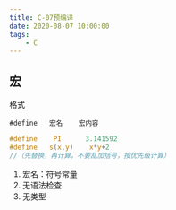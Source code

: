 ```yaml
---
title: C-07预编译
date: 2020-08-07 10:00:00
tags:
    - C
---
```


## 宏
格式

`#define   宏名    宏内容`

```c
#define    PI      3.141592
#define   s(x,y)    x*y+2   
//（先替换，再计算，不要乱加括号，按优先级计算）
```

1. 宏名：符号常量
2. 无语法检查
3. 无类型